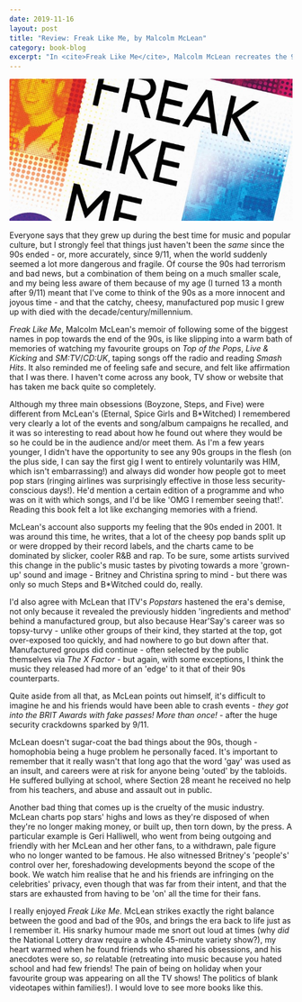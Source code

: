 ```yaml
---
date: 2019-11-16
layout: post
title: "Review: Freak Like Me, by Malcolm McLean"
category: book-blog
excerpt: "In <cite>Freak Like Me</cite>, Malcolm McLean recreates the 90s as I remember it, without sugar-coating the aspects that weren't so good."
---
```


![Freak Like Me](/images/freak-like-me.jpg)

Everyone says that they grew up during the best time for music and popular culture, but I strongly feel that things just haven't been the *same* since the 90s ended - or, more accurately, since 9/11, when the world suddenly seemed a lot more dangerous and fragile. Of course the 90s had terrorism and bad news, but a combination of them being on a much smaller scale, and my being less aware of them because of my age (I turned 13 a month after 9/11) meant that I've come to think of the 90s as a more innocent and joyous time - and that the catchy, cheesy, manufactured pop music I grew up with died with the decade/century/millennium.

<cite>Freak Like Me</cite>, Malcolm McLean's memoir of following some of the biggest names in pop towards the end of the 90s, is like slipping into a warm bath of memories of watching my favourite groups on <cite>Top of the Pops</cite>, <cite>Live & Kicking</cite> and <cite>SM:TV</cite>/<cite>CD:UK</cite>, taping songs off the radio and reading <cite>Smash Hits</cite>. It also reminded me of feeling safe and secure, and felt like affirmation that I was there. I haven't come across any book, TV show or website that has taken me back quite so completely.

Although my three main obsessions (Boyzone, Steps, and Five) were different from McLean's (Eternal, Spice Girls and B*Witched) I remembered very clearly a lot of the events and song/album campaigns he recalled, and it was so interesting to read about how he found out where they would be so he could be in the audience and/or meet them. As I'm a few years younger, I didn't have the opportunity to see any 90s groups in the flesh (on the plus side, I can say the first gig I went to entirely voluntarily was HIM, which isn't embarrassing!) and always did wonder how people got to meet pop stars (ringing airlines was surprisingly effective in those less security-conscious days!). He'd mention a certain edition of a programme and who was on it with which songs, and I'd be like 'OMG I remember seeing that!'. Reading this book felt a lot like exchanging memories with a friend.

McLean's account also supports my feeling that the 90s ended in 2001. It was around this time, he writes, that a lot of the cheesy pop bands split up or were dropped by their record labels, and the charts came to be dominated by slicker, cooler R&B and rap. To be sure, some artists survived this change in the public's music tastes by pivoting towards a more 'grown-up' sound and image - Britney and Christina spring to mind - but there was only so much Steps and B*Witched could do, really.

I'd also agree with McLean that ITV's <cite>Popstars</cite> hastened the era's demise, not only because it revealed the previously hidden 'ingredients and method' behind a manufactured group, but also because Hear'Say's career was so topsy-turvy - unlike other groups of their kind, they started at the top, got over-exposed too quickly, and had nowhere to go but down after that. Manufactured groups did continue - often selected by the public themselves via <cite>The X Factor</cite> - but again, with some exceptions, I think the music they released had more of an 'edge' to it that of their 90s counterparts.

Quite aside from all that, as McLean points out himself, it's difficult to imagine he and his friends would have been able to crash events - *they got into the BRIT Awards with fake passes! More than once!* - after the huge security crackdowns sparked by 9/11.

McLean doesn't sugar-coat the bad things about the 90s, though - homophobia being a huge problem he personally faced. It's important to remember that it really wasn't that long ago that the word 'gay' was used as an insult, and careers were at risk for anyone being 'outed' by the tabloids. He suffered bullying at school, where Section 28 meant he received no help from his teachers, and abuse and assault out in public.

Another bad thing that comes up is the cruelty of the music industry. McLean charts pop stars' highs and lows as they're disposed of when they're no longer making money, or built up, then torn down, by the press. A particular example is Geri Halliwell, who went from being outgoing and friendly with her McLean and her other fans, to a withdrawn, pale figure who no longer wanted to be famous. He also witnessed Britney's 'people's' control over her, foreshadowing developments beyond the scope of the book. We watch him realise that he and his friends are infringing on the celebrities' privacy, even though that was far from their intent, and that the stars are exhausted from having to be 'on' all the time for their fans.

I really enjoyed <cite>Freak Like Me</cite>. McLean strikes exactly the right balance between the good and bad of the 90s, and brings the era back to life just as I remember it. His snarky humour made me snort out loud at times (why *did* the National Lottery draw require a whole 45-minute variety show?), my heart warmed when he found friends who shared his obsessions, and his anecdotes were so, *so* relatable (retreating into music because you hated school and had few friends! The pain of being on holiday when your favourite group was appearing on all the TV shows! The politics of blank videotapes within families!). I would love to see more books like this.
